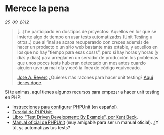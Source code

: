 Merece la pena
==============

_25-09-2012_

> [...] he participado en dos tipos de proyectos: Aquellos en los que se invierte algo de tiempo en usar tests automatizados (Unit Testing u otros..) que al final se acaba recuperando con creces además de hacer un producto o un sitio web bastante más estable, y aquellos en los que no hay "tiempo para esas cosas", pero sí hay horas y horas (y días y días) para arreglar en un servidor de producción los problemas que unos pocos tests hubieran detectado un mes antes cuando alguien tuvo un mal día y tocó la línea de código equivocado.
> 
> [Jose A. Reyero](http://reyero.net/es/drupal/siete_modulos_para_drupal7_herramientas_de_desarrollo)
¿Quieres más razones para hacer unit testing? [Aquí tienes doce](http://onjava.com/pub/a/onjava/2003/04/02/javaxpckbk.html).

Si te animas, aquí tienes algunos recursos para empezar a hacer unit testing en PHP:

*   [Instrucciones para configurar PHPUnit](http://www.adictosaltrabajo.com/tutoriales/tutoriales.php?pagina=phpunit) (en español).
*   [Tutorial de PHPUnit](http://pear.php.net/manual/en/package.php.phpunit.intro.php).
*   [Libro: "Test Driven Development: By Example", por Kent Beck](http://www.amazon.com/dp/0321146530/?tag=stackoverfl08-20).
*   [Manual oficial de PHPUnit](http://www.phpunit.de/manual/current/en/) (muy amigable para ser un manual oficial).
¿Y tú, ya automatizas tus tests?